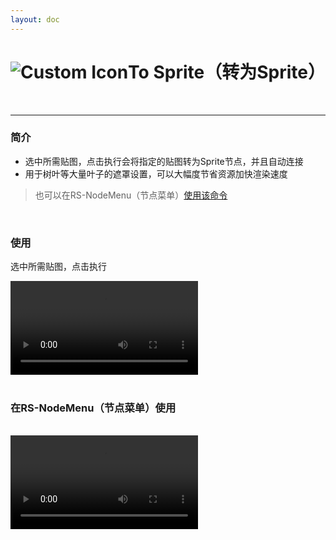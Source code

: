 ```yaml
---
layout: doc
---
```

# <span class="h1-icon"><img src="/img/SG-To Sprite.webp" alt="Custom Icon"></span>To Sprite（转为Sprite）

<br/>

---

### 简介

- 选中所需贴图，点击执行会将指定的贴图转为Sprite节点，并且自动连接
- 用于树叶等大量叶子的遮罩设置，可以大幅度节省资源加快渲染速度


> 也可以在RS-NodeMenu（节点菜单）[使用该命令](03-RSG-NodeMenu-setting)

<br/>

### 使用
选中所需贴图，点击执行
<br/>

<video controls>
  <source src="/img/rs-nodesg-2-to_sprite-01.webm" type="video/webm">
</video>

<br/>
<br/>

### 在RS-NodeMenu（节点菜单）使用
<br/>

<video controls>
  <source src="/img/rs-nodesg-2-to_sprite-02.webm" type="video/webm">
</video>

<br/>
<br/>